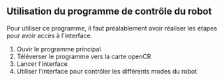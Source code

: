 ## Utilisation du programme de contrôle du robot
  Pour utiliser ce programme, il faut préalablement avoir réaliser les étapes pour avoir accès à l'interface.
  
  1. Ouvir le programme principal
  2. Téléverser le programme vers la carte openCR
  3. Lancer l'interface
  4. Utiliser l'interface pour contrôler les différents modes du robot
